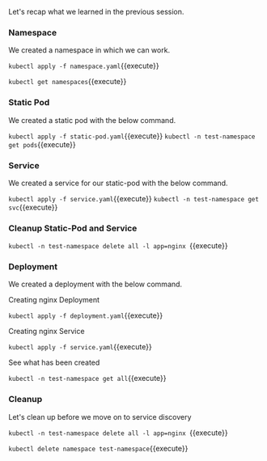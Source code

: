 Let's recap what we learned in the previous session.

### Namespace
We created a namespace in which we can work.

`kubectl apply -f namespace.yaml`{{execute}}

`kubectl get namespaces`{{execute}}

### Static Pod
We created a static pod with the below command.

`kubectl apply -f static-pod.yaml`{{execute}}
`kubectl -n test-namespace get pods`{{execute}}

### Service
We created a service for our static-pod with the below command.

`kubectl apply -f service.yaml`{{execute}}
`kubectl -n test-namespace get svc`{{execute}}

### Cleanup Static-Pod and Service

`kubectl -n test-namespace delete all -l app=nginx `{{execute}}

### Deployment
We created a deployment with the below command.

Creating nginx Deployment

`kubectl apply -f deployment.yaml`{{execute}}

Creating nginx Service

`kubectl apply -f service.yaml`{{execute}}

See what has been created

`kubectl -n test-namespace get all`{{execute}}

### Cleanup

Let's clean up before we move on to service discovery

`kubectl -n test-namespace delete all -l app=nginx `{{execute}}

`kubectl delete namespace test-namespace`{{execute}}